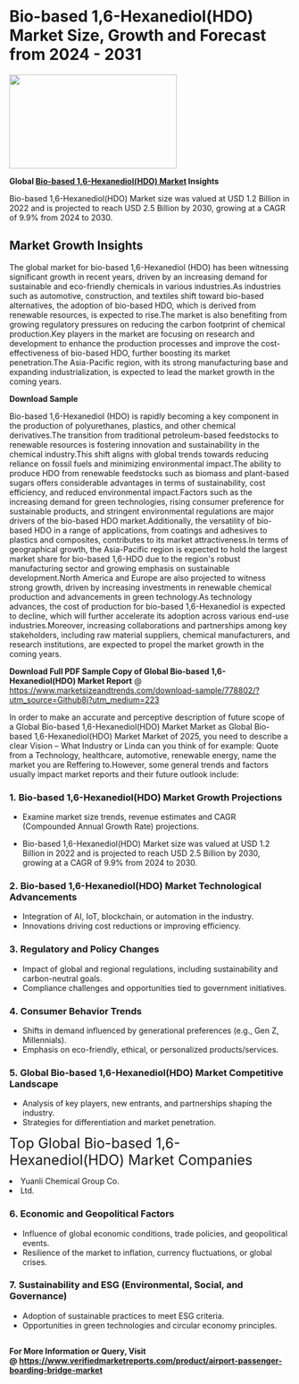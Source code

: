 <H1>Bio-based 1,6-Hexanediol(HDO) Market Size, Growth and Forecast from 2024 - 2031</H1><img class="aligncenter size-medium wp-image-584254" src="https://thirdeyenews.in/wp-content/uploads/2024/09/Global-Market-Research-300x168.jpeg" alt="" width="300" height="168" /><p><strong>Global&nbsp;<a href="https://www.marketsizeandtrends.com/download-sample/778802/?utm_source=Github8j?utm_medium=223">Bio-based 1,6-Hexanediol(HDO) Market</a> Insights</strong></p><p>Bio-based 1,6-Hexanediol(HDO) Market size was valued at USD 1.2 Billion in 2022 and is projected to reach USD 2.5 Billion by 2030, growing at a CAGR of 9.9% from 2024 to 2030.</p><p><h2>Market Growth Insights</h2> <p>The global market for bio-based 1,6-Hexanediol (HDO) has been witnessing significant growth in recent years, driven by an increasing demand for sustainable and eco-friendly chemicals in various industries.As industries such as automotive, construction, and textiles shift toward bio-based alternatives, the adoption of bio-based HDO, which is derived from renewable resources, is expected to rise.The market is also benefiting from growing regulatory pressures on reducing the carbon footprint of chemical production.Key players in the market are focusing on research and development to enhance the production processes and improve the cost-effectiveness of bio-based HDO, further boosting its market penetration.The Asia-Pacific region, with its strong manufacturing base and expanding industrialization, is expected to lead the market growth in the coming years.</p> <p><strong>Download Sample</strong></p> <p>Bio-based 1,6-Hexanediol (HDO) is rapidly becoming a key component in the production of polyurethanes, plastics, and other chemical derivatives.The transition from traditional petroleum-based feedstocks to renewable resources is fostering innovation and sustainability in the chemical industry.This shift aligns with global trends towards reducing reliance on fossil fuels and minimizing environmental impact.The ability to produce HDO from renewable feedstocks such as biomass and plant-based sugars offers considerable advantages in terms of sustainability, cost efficiency, and reduced environmental impact.Factors such as the increasing demand for green technologies, rising consumer preference for sustainable products, and stringent environmental regulations are major drivers of the bio-based HDO market.Additionally, the versatility of bio-based HDO in a range of applications, from coatings and adhesives to plastics and composites, contributes to its market attractiveness.In terms of geographical growth, the Asia-Pacific region is expected to hold the largest market share for bio-based 1,6-HDO due to the region's robust manufacturing sector and growing emphasis on sustainable development.North America and Europe are also projected to witness strong growth, driven by increasing investments in renewable chemical production and advancements in green technology.As technology advances, the cost of production for bio-based 1,6-Hexanediol is expected to decline, which will further accelerate its adoption across various end-use industries.Moreover, increasing collaborations and partnerships among key stakeholders, including raw material suppliers, chemical manufacturers, and research institutions, are expected to propel the market growth in the coming years.</p> <p><span class=""><strong>Download Full PDF Sample Copy of Global Bio-based 1,6-Hexanediol(HDO) Market Report</strong> @ <a href="https://www.marketsizeandtrends.com/download-sample/778802/?utm_source=Github8j?utm_medium=223" target="_blank">https://www.marketsizeandtrends.com/download-sample/778802/?utm_source=Github8j?utm_medium=223</a></span></p><p>In order to make an accurate and perceptive description of future scope of a Global&nbsp;Bio-based 1,6-Hexanediol(HDO) Market Market as Global&nbsp;Bio-based 1,6-Hexanediol(HDO) Market Market of 2025, you need to describe a clear Vision &ndash; What Industry or Linda can you think of for example: Quote from a Technology, healthcare, automotive, renewable energy, name the market you are Reffering to.However, some general trends and factors usually impact market reports and their future outlook include:</p><h3>1.&nbsp;<strong>Bio-based 1,6-Hexanediol(HDO) Market Growth Projections</strong></h3><ul><li>Examine market size trends, revenue estimates and CAGR (Compounded Annual Growth Rate) projections.</li><li><p>Bio-based 1,6-Hexanediol(HDO) Market size was valued at USD 1.2 Billion in 2022 and is projected to reach USD 2.5 Billion by 2030, growing at a CAGR of 9.9% from 2024 to 2030.</p></li></ul><h3>2.&nbsp;<strong>Bio-based 1,6-Hexanediol(HDO) Market Technological Advancements</strong></h3><ul><li>Integration of AI, IoT, blockchain, or automation in the industry.</li><li>Innovations driving cost reductions or improving efficiency.</li></ul><h3>3.&nbsp;<strong>Regulatory and Policy Changes</strong></h3><ul><li>Impact of global and regional regulations, including sustainability and carbon-neutral goals.</li><li>Compliance challenges and opportunities tied to government initiatives.</li></ul><h3>4.&nbsp;<strong>Consumer Behavior Trends</strong></h3><ul><li>Shifts in demand influenced by generational preferences (e.g., Gen Z, Millennials).</li><li>Emphasis on eco-friendly, ethical, or personalized products/services.</li></ul><h3>5.&nbsp;<strong>Global Bio-based 1,6-Hexanediol(HDO) Market Competitive Landscape</strong></h3><ul><li>Analysis of key players, new entrants, and partnerships shaping the industry.</li><li>Strategies for differentiation and market penetration.</li></ul><p data-pm-slice="1 1 []"><span style="color: inherit; font-family: inherit; font-size: 25px;">Top Global Bio-based 1,6-Hexanediol(HDO) Market Companies</span></p><div class="" data-test-id=""><p><li>Yuanli Chemical Group Co.</li><li> Ltd.</li></p></div><h3>6.&nbsp;<strong>Economic and Geopolitical Factors</strong></h3><ul><li>Influence of global economic conditions, trade policies, and geopolitical events.</li><li>Resilience of the market to inflation, currency fluctuations, or global crises.</li></ul><h3>7.&nbsp;<strong>Sustainability and ESG (Environmental, Social, and Governance)</strong></h3><ul><li>Adoption of sustainable practices to meet ESG criteria.</li><li>Opportunities in green technologies and circular economy principles.</li></ul><h2><strong style="font-size: 14px;">For More Information or Query, Visit @&nbsp;</strong><a style="background-color: #ffffff; font-size: 14px;" href="https://www.marketsizeandtrends.com/report/bio-based-1-6-hexanediol-hdo-market/" target="_blank">https://www.verifiedmarketreports.com/product/airport-passenger-boarding-bridge-market</a></h2>